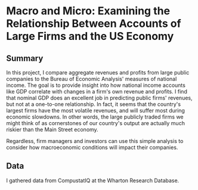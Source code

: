 # Macro and Micro: Examining the Relationship Between Accounts of Large Firms and the US Economy

## Summary

In this project, I compare aggregate revenues and profits from large public companies to the Bureau of Economic Analysis' measures of national income. The goal is to provide insight into how national income accounts like GDP correlate with changes in a firm's own revenue and profits. I find that nominal GDP does an excellent job in predicting public firms' revenues, but not at a one-to-one relationship. In fact, it seems that the country's largest firms have the most volatile revenues, and will suffer most during economic slowdowns. In other words, the large publicly traded firms we might think of as cornerstones of our country's output are actually much riskier than the Main Street economy.

Regardless, firm managers and investors can use this simple analysis to consider how macroeconomic conditions will impact their companies.

## Data 

I gathered data from CompustatIQ at the Wharton Research Database.
